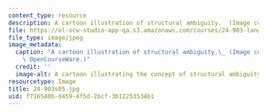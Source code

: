```yaml
---
content_type: resource
description: A cartoon illustration of structural ambiguity.  (Image courtesy of OCW.)
file: https://ol-ocw-studio-app-qa.s3.amazonaws.com/courses/24-903-language-and-its-structure-iii-semantics-and-pragmatics-spring-2005/f716540bd4594f5d2bcf3b12253534b1_24-903s05.jpg
file_type: image/jpeg
image_metadata:
  caption: "A cartoon illustration of structural ambiguity.\_ (Image courtesy of MIT\
    \ OpenCourseWare.)"
  credit: ''
  image-alt: A cartoon illustrating the concept of structural ambiguity.
resourcetype: Image
title: 24-903s05.jpg
uid: f716540b-d459-4f5d-2bcf-3b12253534b1
---
```

